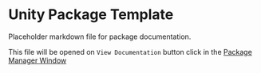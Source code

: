 # Unity Package Template

Placeholder markdown file for package documentation.

This file will be opened on `View Documentation` button click in the [Package Manager Window](https://docs.unity3d.com/Manual/upm-ui.html)
